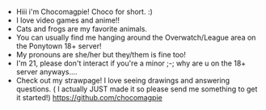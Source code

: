 - Hiii i'm Chocomagpie! Choco for short. :)
- I love video games and anime!!
- Cats and frogs are my favorite animals.
- You can usually find me hanging around the Overwatch/League area on the Ponytown 18+ server!
- My pronouns are she/her but they/them is fine too!
- I'm 21, please don't interact if you're a minor ;-; why are u on the 18+ server anyways....
- Check out my strawpage! I love seeing drawings and answering questions. ( I actually JUST made it so please send me something to get it started!)
https://github.com/chocomagpie 
<!---
chocomagpie/chocomagpie is a ✨ special ✨ repository because its `README.md` (this file) appears on your GitHub profile.
You can click the Preview link to take a look at your changes.
--->
